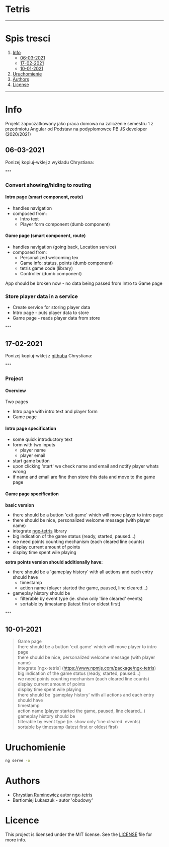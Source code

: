 # Tetris

---

# Spis tresci

1. [Info](#info)
   + [06-03-2021](#06-03-2021)
   + [17-02-2021](#17-02-2021)
   + [10-01-2021](#10-01-2021)
2. [Uruchomienie](#uruchomienie)
3. [Authors](#authors)
4. [License](#license)

---

# Info

Projekt zapoczatkowany jako praca domowa na zaliczenie semestru 1 z przedmiotu Angular od Podstaw na podyplomowce PB JS developer (2020/2021)

## 06-03-2021

Ponizej kopiuj-wklej z wykladu Chrystiana:

"""

### Convert showing/hiding to routing

#### Intro page (smart component, route)

+ handles navigation
+ composed from:
  - Intro text
  - Player form component (dumb component)

#### Game page (smart component, route)

+ handles navigation (going back, Location service)
+ composed from:
  - Personalized welcoming tex
  - Game info: status, points (dumb component)
  - tetris game code (library)
  - Controller (dumb component)

App should be broken now - no data being passed from Intro to Game page

### Store player data in a service

+ Create service for storing player data
+ Intro page - puts player data to store
+ Game page - reads player data from store

"""

## 17-02-2021

Ponizej kopiuj-wklej z [githuba](https://github.com/chrum/ng-2020/blob/master/README.md)
Chrystiana:

"""

### Project

#### Overview
Two pages
- Intro page with intro text and player form
- Game page

#### Intro page specification

- some quick introductory text
- form with two inputs
    - player name
    - player email
- start game button
- upon clicking 'start' we check name and email and notify player whats wrong
- if name and email are fine then store this data and move to the game page

#### Game page specification
**basic version**
- there should be a button 'exit game' which will move player to intro page
- there should be nice, personalized welcome message (with player name)
- integrate [ngx-tetris](https://www.npmjs.com/package/ngx-tetris) library
- big indication of the game status (ready, started, paused...)
- we need points counting mechanism (each cleared line counts)
- display current amount of points
- display time spent wile playing

**extra points version should additionally have:**
- there should be a 'gameplay history' with all actions and each entry should have
    - timestamp
    - action name (player started the game, paused, line cleared...)
- gameplay history should be
    - filterable by event type (ie. show only 'line cleared' events)
    - sortable by timestamp (latest first or oldest first)

"""

## 10-01-2021

> Game page<br>
> there should be a button 'exit game' which will move player to intro page<br>
> there should be nice, personalized welcome message (with player name)<br>
> integrate [ngx-tetris] (https://www.npmjs.com/package/ngx-tetris)<br>
> big indication of the game status (ready, started, paused...)<br>
> we need points counting mechanism (each cleared line counts)<br>
> display current amount of points<br>
> display time spent wile playing<br>
> there should be 'gameplay history' with all actions and each entry should have<br>
> timestamp<br>
> action name (player started the game, paused, line cleared...)<br>
> gameplay history should be<br>
> filterable by event type (ie. show only 'line cleared' events)<br>
> sortable by timestamp (latest first or oldest first)<br>

# Uruchomienie

```bash
ng serve -o
```

# Authors

- [Chrystian Ruminowicz](http://chrum.it) autor [ngx-tetris](https://www.npmjs.com/package/ngx-tetris)
- Bartlomiej Lukaszuk - autor 'obudowy'

# Licence

This project is licensed under the MIT license. See the [LICENSE](https://opensource.org/licenses/MIT) file for more info.
